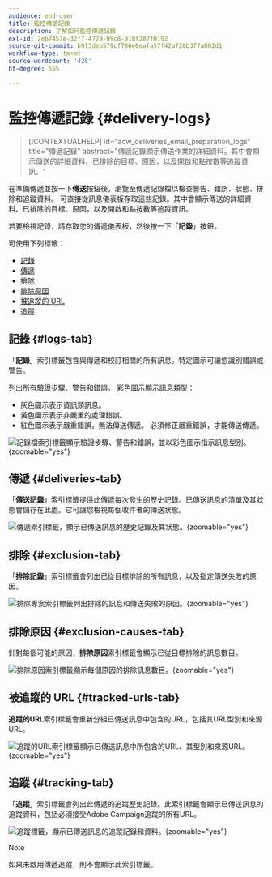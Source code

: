 ```yaml
---
audience: end-user
title: 監控傳遞記錄
description: 了解如何監控傳遞記錄
exl-id: 2eb7457e-32f7-4729-99c8-91bf287f0192
source-git-commit: b9f3deb579cf786e0eafa57f42a728b3f7a002d1
workflow-type: tm+mt
source-wordcount: '428'
ht-degree: 55%

---
```


# 監控傳遞記錄 {#delivery-logs}

>[!CONTEXTUALHELP]
>id="acw_deliveries_email_preparation_logs"
>title="傳遞記錄"
>abstract="傳遞記錄顯示傳送作業的詳細資料。其中會顯示傳送的詳細資料、已排除的目標、原因，以及開啟和點按數等追蹤資訊。"

在準備傳遞並按一下&#x200B;**傳送**&#x200B;按鈕後，瀏覽至傳遞記錄檔以檢查警告、錯誤、狀態、排除和追蹤資料。 可直接從訊息儀表板存取這些記錄。其中會顯示傳送的詳細資料、已排除的目標、原因，以及開啟和點按數等追蹤資訊。

若要檢視記錄，請存取您的傳遞儀表板，然後按一下「**記錄**」按鈕。

可使用下列標籤：

* [記錄](#logs-tab)
* [傳遞](#deliveries-tab)
* [排除](#exclusion-tab)
* [排除原因](#exclusion-causes)
* [被追蹤的 URL](#tracked-urls)
* [追蹤](#tracking)

## 記錄 {#logs-tab}

「**記錄**」索引標籤包含與傳遞和校訂相關的所有訊息。特定圖示可讓您識別錯誤或警告。

列出所有驗證步驟、警告和錯誤。 彩色圖示顯示訊息類型：

* 灰色圖示表示資訊類訊息。
* 黃色圖示表示非嚴重的處理錯誤。
* 紅色圖示表示嚴重錯誤，無法傳送傳遞。 必須修正嚴重錯誤，才能傳送傳遞。

![記錄檔索引標籤顯示驗證步驟、警告和錯誤，並以彩色圖示指示訊息型別。](assets/logs.png){zoomable="yes"}

## 傳遞 {#deliveries-tab}

「**傳送記錄**」索引標籤提供此傳遞每次發生的歷史記錄。已傳送訊息的清單及其狀態會儲存在此處。它可讓您檢視每個收件者的傳送狀態。

![傳遞索引標籤，顯示已傳送訊息的歷史記錄及其狀態。](assets/logs2.png){zoomable="yes"}

## 排除 {#exclusion-tab}

「**排除記錄**」索引標籤會列出已從目標排除的所有訊息，以及指定傳送失敗的原因。

![排除專案索引標籤列出排除的訊息和傳送失敗的原因。](assets/logs3.png){zoomable="yes"}

## 排除原因 {#exclusion-causes-tab}

針對每個可能的原因，**排除原因**&#x200B;索引標籤會顯示已從目標排除的訊息數目。

![排除原因索引標籤顯示每個原因的排除訊息數目。](assets/logs4.png){zoomable="yes"}

## 被追蹤的 URL {#tracked-urls-tab}

**追蹤的URL**&#x200B;索引標籤會重新分組已傳送訊息中包含的URL，包括其URL型別和來源URL。

![追蹤的URL索引標籤顯示已傳送訊息中所包含的URL、其型別和來源URL。](assets/logs5.png){zoomable="yes"}

## 追蹤 {#tracking-tab}

「**追蹤**」索引標籤會列出此傳遞的追蹤歷史記錄。此索引標籤會顯示已傳送訊息的追蹤資料，包括必須接受Adobe Campaign追蹤的所有URL。

![追蹤標籤，顯示已傳送訊息的追蹤記錄和資料。](assets/logs6.png){zoomable="yes"}

>[!NOTE]
>
>如果未啟用傳遞追蹤，則不會顯示此索引標籤。